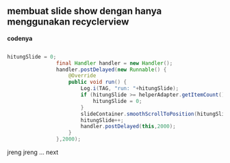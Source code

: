 ## membuat slide show dengan hanya menggunakan recyclerview

__codenya__

``` java

hitungSlide = 0;
                final Handler handler = new Handler();
                handler.postDelayed(new Runnable() {
                    @Override
                    public void run() {
                        Log.i(TAG, "run: "+hitungSlide);
                        if (hitungSlide >= helperAdapter.getItemCount()){
                            hitungSlide = 0;
                        }
                        slideContainer.smoothScrollToPosition(hitungSlide);
                        hitungSlide++;
                        handler.postDelayed(this,2000);
                    }
                },2000);

```


jreng jreng ... next